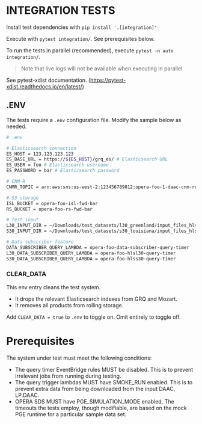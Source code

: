 # INTEGRATION TESTS

Install test dependencies with `pip install '.[integration]'`

Execute with `pytest integration/`. See prerequisites below.

To run the tests in parallel (recommended), execute `pytest -n auto integration/`. 

>Note that live logs will not be available when executing in parallel.

See pytest-xdist documentation. (https://pytest-xdist.readthedocs.io/en/latest/)

## .ENV

The tests require a `.env` configuration file. Modify the sample below as needed.

```bash
# .env

# Elasticsearch connection
ES_HOST = 123.123.123.123
ES_BASE_URL = https://${ES_HOST}/grq_es/ # Elasticsearch URL
ES_USER = foo # Elasticsearch username
ES_PASSWORD = bar # Elasticsearch password

# CNM-R
CNMR_TOPIC = arn:aws:sns:us-west-2:123456789012:opera-foo-1-daac-cnm-response

# S3 storage
ISL_BUCKET = opera-foo-isl-fwd-bar
RS_BUCKET = opera-foo-rs-fwd-bar

# Test input
L30_INPUT_DIR = ~/Downloads/test_datasets/l30_greenland/input_files_hls_v2.0
S30_INPUT_DIR = ~/Downloads/test_datasets/s30_louisiana/input_files_hls_v2.0

# Data subscriber feature
DATA_SUBSCRIBER_QUERY_LAMBDA = opera-foo-data-subscriber-query-timer
L30_DATA_SUBSCRIBER_QUERY_LAMBDA = opera-foo-hlsl30-query-timer
S30_DATA_SUBSCRIBER_QUERY_LAMBDA = opera-foo-hlss30-query-timer
```

### CLEAR_DATA

This env entry cleans the test system.
* It drops the relevant Elasticsearch indexes from GRQ and Mozart.
* It removes all products from rolling storage.

Add `CLEAR_DATA = true` to `.env` to toggle on. Omit entirely to toggle off.

# Prerequisites

The system under test must meet the following conditions:

* The query timer EventBridge rules MUST be disabled. This is to prevent irrelevant jobs from running during testing.
* The query trigger lambdas MUST have SMOKE_RUN enabled. This is to prevent extra data from being downloaded from the input DAAC, LP.DAAC.
* OPERA SDS MUST have PGE_SIMULATION_MODE enabled. The timeouts the tests employ, though modifiable, are based on the mock PGE runtime for a particular sample data set.
